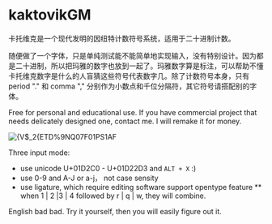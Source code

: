 # kaktovikGM

卡托维克是一个现代发明的因纽特计数符号系统，适用于二十进制计数。

随便做了一个字体，只是单纯测试能不能简单地实现输入，没有特别设计。因为都是二十进制，所以把玛雅的数字也放到一起了。玛雅数字算是标注，可以帮助不懂卡托维克数字是什么的人盲猜这些符号代表数字几。除了计数符号本身，只有 period "." 和  comma "," 分别作为小数点和千位分隔符，其它符号请搭配别的字体。

Free for personal and educational use. 
If you have commercial project that needs delicately designed one, contact me. I will remake it for money.


					
					
![{V$_2{ETD%9NQ07F01PS1AF](https://github.com/WyxXu/kaktovikGM/assets/108942702/272cae0b-3982-4030-b94f-bc512039deb2)







Three input mode: 

* use unicode U+01D2C0 - U+01D22D3 and `ALT + X` :)
* use 0-9 and A-J or a-j， not case sensity
* use ligature, which require editing software support opentype feature
** when 1 | 2 |3 | 4 followed by r | q | w, they will combine.

English bad bad.  Try it yourself, then you will easily figure out it.
